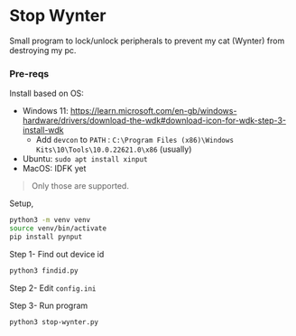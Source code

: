 # Stop Wynter

Small program to lock/unlock peripherals to prevent my cat (Wynter) from destroying my pc.

### Pre-reqs

Install based on OS:
- Windows 11: https://learn.microsoft.com/en-gb/windows-hardware/drivers/download-the-wdk#download-icon-for-wdk-step-3-install-wdk
  - Add `devcon` to `PATH` : `C:\Program Files (x86)\Windows Kits\10\Tools\10.0.22621.0\x86` (usually)
- Ubuntu: `sudo apt install xinput`
- MacOS: IDFK yet

> Only those are supported.

Setup,

```sh
python3 -m venv venv
source venv/bin/activate
pip install pynput
```

Step 1- Find out device id

```sh
python3 findid.py
```

Step 2- Edit `config.ini`

Step 3- Run program

```sh
python3 stop-wynter.py
```
